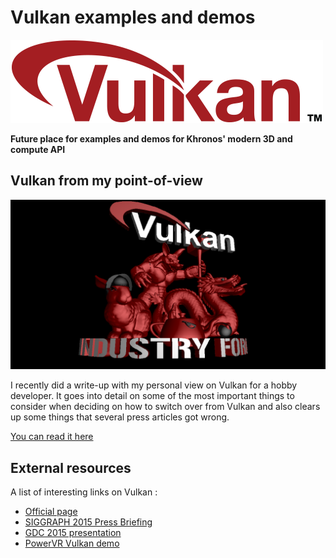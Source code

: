 # Vulkan examples and demos

![Vulkan Logo](./images/vulkanlogo.png)

**Future place for examples and demos for Khronos' modern 3D and compute API**

## Vulkan from my point-of-view
<img src="./images/vulkanlogoscene.png" alt="Vulkan demo scene" width="512px">

I recently did a write-up with my personal view on Vulkan for a hobby developer. It goes into detail on some of the most important things to consider when deciding on how to switch over from Vulkan and also clears up some things that several press articles got wrong.

[You can read it here](http://www.saschawillems.de/?p=1886)

## External resources
A list of interesting links on Vulkan :
- [Official page](https://www.khronos.org/vulkan)
- [SIGGRAPH 2015 Press Briefing](https://www.khronos.org/assets/uploads/developers/library/2015-siggraph/Khronos-Press-Briefing-SIGGRAPH_Aug15.pdf)
- [GDC 2015 presentation](https://www.khronos.org/assets/uploads/developers/library/2015-gdc/Khronos-Vulkan-GDC_Mar15.pdf)
- [PowerVR Vulkan demo](http://blog.imgtec.com/powervr/gnomes-per-second-in-vulkan-and-opengl-es)
